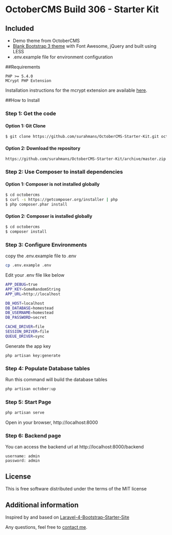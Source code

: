 # OctoberCMS Build 306 - Starter Kit

## Included
* Demo theme from OctoberCMS
* [Blank Bootstrap 3 theme](http://octobercms.com/theme/krisawzm-blank-bootstrap) with Font Awesome, jQuery and built using LESS
* .env.example file for environment configuration

##Requirements

	PHP >= 5.4.0
	MCrypt PHP Extension

Installation instructions for the mcrypt extension are available [here](http://php.net/manual/en/mcrypt.installation.php).

##How to Install
### Step 1: Get the code
#### Option 1: Git Clone

```bash
$ git clone https://github.com/surahmans/OctoberCMS-Starter-Kit.git octobercms
```

#### Option 2: Download the repository

    https://github.com/surahmans/OctoberCMS-Starter-Kit/archive/master.zip

### Step 2: Use Composer to install dependencies
#### Option 1: Composer is not installed globally

```bash
$ cd octobercms
$ curl -s https://getcomposer.org/installer | php
$ php composer.phar install
```

#### Option 2: Composer is installed globally

```bash
$ cd octobercms
$ composer install
```

### Step 3: Configure Environments
copy the .env.example file to .env 
```bash
cp .env.example .env
```
Edit your .env file like below
```bash
APP_DEBUG=true
APP_KEY=SomeRandomString
APP_URL=http://localhost

DB_HOST=localhost
DB_DATABASE=homestead
DB_USERNAME=homestead
DB_PASSWORD=secret

CACHE_DRIVER=file
SESSION_DRIVER=file
QUEUE_DRIVER=sync
```

Generate the app key
```
php artisan key:generate
```

### Step 4: Populate Database tables
Run this command will build the database tables
```bash
php artisan october:up
```

### Step 5: Start Page
```bash
php artisan serve
```
Open in your browser, http://localhost:8000

### Step 6: Backend page
You can access the backend url at http://localhost:8000/backend
```
username: admin
password: admin
```

## License

This is free software distributed under the terms of the MIT license

## Additional information

Inspired by and based on [Laravel-4-Bootstrap-Starter-Site](https://github.com/andrewelkins/Laravel-4-Bootstrap-Starter-Site)

Any questions, feel free to [contact me](http://twitter.com/surahmans).
